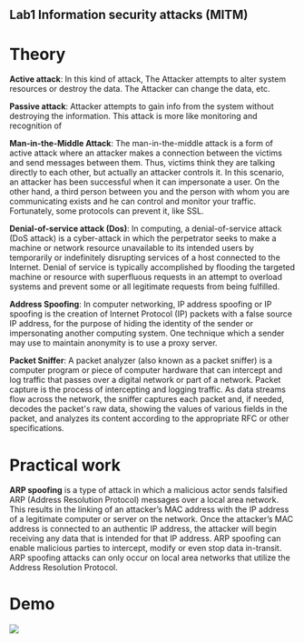 ## Lab1 Information security attacks (MITM)

# Theory

**Active attack**: In this kind of attack, The Attacker attempts to alter system resources or destroy the data. The Attacker can change the data, etc.

**Passive attack**: Attacker attempts to gain
info from the system without destroying
the information. This attack is more like
monitoring and recognition of

**Man-in-the-Middle Attack**: The man-in-the-middle attack is a form of active attack where an attacker makes a connection between the victims and send messages between them. Thus, victims think they are talking directly to each other, but actually an attacker controls it. In this scenario, an attacker has been successful when it can impersonate a user. On the other hand, a third person between you and the person with whom you are communicating exists and he can control and monitor your traffic. Fortunately, some protocols can prevent it, like SSL.

**Denial-of-service attack (Dos)**: In computing, a denial-of-service attack (DoS attack) is a cyber-attack in which the perpetrator seeks to make a machine or network resource unavailable to its intended users by temporarily or indefinitely disrupting services of a host connected to the Internet. Denial of service is typically accomplished by flooding the targeted machine or resource with superfluous requests in an attempt to overload systems and prevent some or all legitimate requests from being fulfilled.

**Address Spoofing**: In computer networking, IP address spoofing or IP spoofing is the creation of Internet Protocol (IP) packets with a false source IP address, for the purpose of hiding the identity of the sender or impersonating another computing system. One technique which a sender may use to maintain anonymity is to use a proxy server.

**Packet Sniffer**: A packet analyzer (also known as a packet sniffer) is a computer program or piece of computer hardware that can intercept and log traffic that passes over a digital network or part of a network. Packet capture is the process of intercepting and logging traffic. As data streams flow across the network, the sniffer captures each packet and, if needed, decodes the packet's raw data, showing the values of various fields in the packet, and analyzes its content according to the appropriate RFC or other specifications.

# Practical work

**ARP spoofing** is a type of attack in which a malicious actor sends falsified ARP (Address Resolution Protocol) messages over a local area network. This results in the linking of an attacker’s MAC address with the IP address of a legitimate computer or server on the network. Once the attacker’s MAC address is connected to an authentic IP address, the attacker will begin receiving any data that is intended for that IP address. ARP spoofing can enable malicious parties to intercept, modify or even stop data in-transit. ARP spoofing attacks can only occur on local area networks that utilize the Address Resolution Protocol.

# Demo

![](../res/ezgif.com-video-to-gif.gif)
